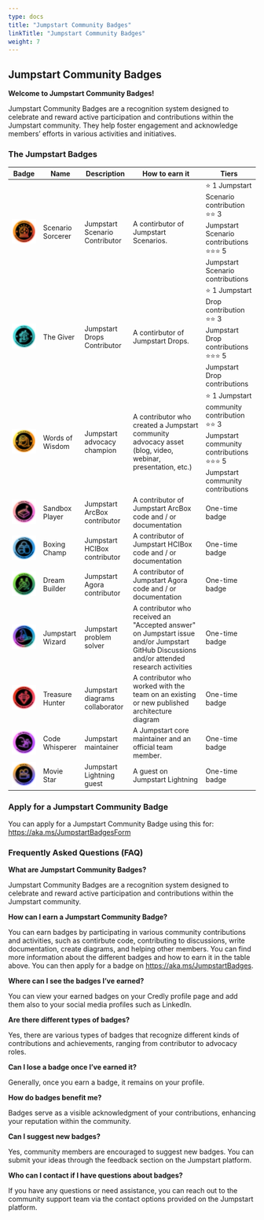 ```yaml
---
type: docs
title: "Jumpstart Community Badges"
linkTitle: "Jumpstart Community Badges"
weight: 7
---
```


## Jumpstart Community Badges

**Welcome to Jumpstart Community Badges!**

Jumpstart Community Badges are a recognition system designed to celebrate and reward active participation and contributions within the Jumpstart community. They help foster engagement and acknowledge members’ efforts in various activities and initiatives.

### The Jumpstart Badges

| Badge         | Name          | Description   | How to earn it   | Tiers         |
| ------------- | ------------- | ------------- | -----------------| ------------- |
| ![Scenario_Sorcerer_level_1](./Scenario_Sorcerer_level_1.png) | Scenario Sorcerer | Jumpstart Scenario Contributor | A contirbutor of Jumpstart Scenarios. | ⭐ 1 Jumpstart Scenario contribution <br/> ⭐⭐ 3 Jumpstart Scenario contributions <br/> ⭐⭐⭐ 5 Jumpstart Scenario contributions  |
| ![The_Giver_level_1](./The_Giver_level_1.png) | The Giver | Jumpstart Drops Contributor | A contirbutor of Jumpstart Drops. | ⭐ 1 Jumpstart Drop contribution <br/> ⭐⭐ 3 Jumpstart Drop contributions <br/> ⭐⭐⭐ 5 Jumpstart Drop contributions  |
| ![Words_of_Wisdom_level_1](./Words_of_Wisdom_level_1.png) | Words of Wisdom | Jumpstart advocacy champion | A contributor who created a Jumpstart community advocacy asset (blog, video, webinar, presentation, etc.) | ⭐ 1 Jumpstart community contribution <br/> ⭐⭐ 3 Jumpstart community contributions <br/> ⭐⭐⭐ 5 Jumpstart community contributions  |
| ![Sandbox_player](./Sandbox_player.png) | Sandbox Player | Jumpstart ArcBox contributor | A contributor of Jumpstart ArcBox code and / or documentation | One-time badge  |
| ![Boxing_Champ](./Boxing_Champ.png) | Boxing Champ | Jumpstart HCIBox contributor | A contributor of Jumpstart HCIBox code and / or documentation | One-time badge  |
| ![Dream_Builder](./Dream_Builder.png) | Dream Builder | Jumpstart Agora contributor | A contributor of Jumpstart Agora code and / or documentation | One-time badge  |
| ![Jumpstart_Wizard](./Jumpstart_Wizard.png) | Jumpstart Wizard | Jumpstart problem solver | A contributor who received an "Accepted answer" on Jumpstart issue and/or Jumpstart GitHub Discussions and/or attended research activities | One-time badge  |
| ![Treasure_Hunter](./Treasure_Hunter.png) | Treasure Hunter | Jumpstart diagrams collaborator | A contributor who worked with the team on an existing or new published architecture diagram  | One-time badge  |
| ![Code_Whisperer](./Code_Whisperer.png) | Code Whisperer | Jumpstart maintainer | A Jumpstart core maintainer and an official team member. | One-time badge  |
| ![Movie_Star](./Movie_Star.png) | Movie Star | Jumpstart Lightning guest | A guest on Jumpstart Lightning | One-time badge  |


### Apply for a Jumpstart Community Badge

You can apply for a Jumpstart Community Badge using this for: https://aka.ms/JumpstartBadgesForm


### Frequently Asked Questions (FAQ)

**What are Jumpstart Community Badges?** 

Jumpstart Community Badges are a recognition system designed to celebrate and reward active participation and contributions within the Jumpstart community.

**How can I earn a Jumpstart Community Badge?** 

You can earn badges by participating in various community contributions and activities, such as contirbute code, contributing to discussions, write documentation, create diagrams, and helping other members. You can find more information about the different badges and how to earn it in the table above. You can then apply for a badge on https://aka.ms/JumpstartBadges.

**Where can I see the badges I’ve earned?** 

You can view your earned badges on your Credly profile page and add them also to your social media profiles such as LinkedIn.

**Are there different types of badges?**

Yes, there are various types of badges that recognize different kinds of contributions and achievements, ranging from contributor to advocacy roles.

**Can I lose a badge once I’ve earned it?** 

Generally, once you earn a badge, it remains on your profile.

**How do badges benefit me?** 

Badges serve as a visible acknowledgment of your contributions, enhancing your reputation within the community.

**Can I suggest new badges?**

Yes, community members are encouraged to suggest new badges. You can submit your ideas through the feedback section on the Jumpstart platform.

**Who can I contact if I have questions about badges?** 

If you have any questions or need assistance, you can reach out to the community support team via the contact options provided on the Jumpstart platform.
